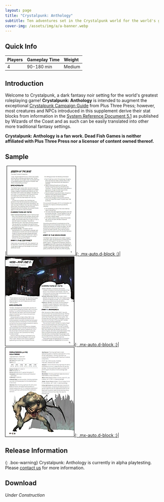 ```yaml
---
layout: page
title: "Crystalpunk: Anthology"
subtitle: Ten adventures set in the Crystalpunk world for the world's greatest roleplaying game
cover-img: /assets/img/a/a-banner.webp
---
```


## Quick Info

| Players | Gameplay Time | Weight |
| :------ |:--- | :--- |
| 4 | 90-180 min | Medium |

## Introduction

Welcome to Crystalpunk, a dark fantasy noir setting for the world's greatest roleplaying game! **Crystalpunk: Anthology** is intended to augment the exceptional [Crystalpunk Campaign Guide](https://plusthreepress.com/)  from Plus Three Press; however, most creatures and NPCs introduced in this supplement derive their stat blocks from information in the [System Reference Document 5.1](https://dnd.wizards.com/articles/features/systems-reference-document-srd) as published by Wizards of the Coast and as such can be easily translated into other more traditional fantasy settings.

**Crystalpunk: Anthology is a fan work. Dead Fish Games is neither affiliated with Plus Three Press nor a licensor of content owned thereof.**

## Sample

|[![Sample Page 1](/assets/img/a/a-p1-sm.webp){: .mx-auto.d-block :}](/assets/img/a/a-p1.webp)|[![Sample Page 2](/assets/img/a/a-p2-sm.webp){: .mx-auto.d-block :}](/assets/img/a/a-p2.webp)|[![Sample Page 3](/assets/img/a/a-p3-sm.webp){: .mx-auto.d-block :}](/assets/img/a/a-p3.webp)|

## Release Information

{: .box-warning}
Crystalpunk: Anthology is currently in alpha playtesting. Please [contact us](/about-us) for more information.

## Download

*Under Construction*
